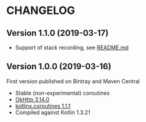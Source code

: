 # CHANGELOG

## Version 1.1.0 (2019-03-17)

- Support of stack recording, see [README.md](README.md#Debugging)

## Version 1.0.0 (2019-03-16)

First version published on Bintray and Maven Central

- Stable (non-experimental) coroutines
- [OkHttp 3.14.0](https://github.com/square/okhttp/blob/master/CHANGELOG.md#version-3140)
- [kotlinx.coroutines 1.1.1](https://github.com/Kotlin/kotlinx.coroutines/releases/tag/1.1.1)
- Compiled against Kotlin 1.3.21